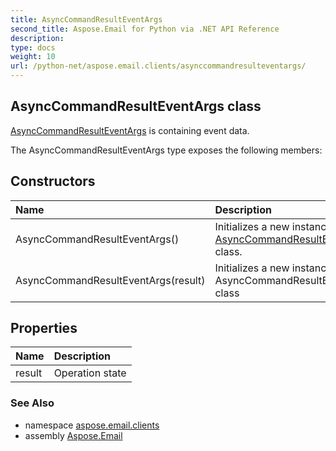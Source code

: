 ```yaml
---
title: AsyncCommandResultEventArgs
second_title: Aspose.Email for Python via .NET API Reference
description: 
type: docs
weight: 10
url: /python-net/aspose.email.clients/asynccommandresulteventargs/
---
```


## AsyncCommandResultEventArgs class

[AsyncCommandResultEventArgs](/email/python-net/aspose.email.clients/asynccommandresulteventargs/) is containing event data.

The AsyncCommandResultEventArgs type exposes the following members:
## Constructors
| Name | Description |
| :- | :- |
|AsyncCommandResultEventArgs()|Initializes a new instance of the [AsyncCommandResultEventArgs](/email/python-net/aspose.email.clients/asynccommandresulteventargs/) class.|
|AsyncCommandResultEventArgs(result)|Initializes a new instance of the AsyncCommandResultEventArgs class|
## Properties
| Name | Description |
| :- | :- |
|result|Operation state|

### See Also

* namespace [aspose.email.clients](/email/python-net/aspose.email.clients/)
* assembly [Aspose.Email](/email/python-net/)

